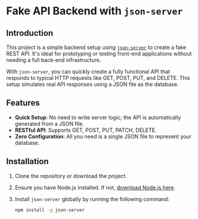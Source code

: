 # Fake API Backend with `json-server`

## Introduction

This project is a simple backend setup using [`json-server`](https://github.com/typicode/json-server) to create a fake REST API. It's ideal for prototyping or testing front-end applications without needing a full back-end infrastructure.

With `json-server`, you can quickly create a fully functional API that responds to typical HTTP requests like GET, POST, PUT, and DELETE. This setup simulates real API responses using a JSON file as the database.

## Features

- **Quick Setup**: No need to write server logic; the API is automatically generated from a JSON file.
- **RESTful API**: Supports GET, POST, PUT, PATCH, DELETE.
- **Zero Configuration**: All you need is a single JSON file to represent your database.

## Installation

1. Clone the repository or download the project.
2. Ensure you have Node.js installed. If not, [download Node.js here](https://nodejs.org/).
3. Install `json-server` globally by running the following command:

   ```bash
   npm install -g json-server
   ```
